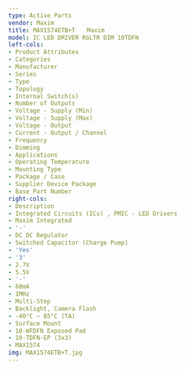 ```yaml
---
type: Active Parts
vendor: Maxim
title: MAX1574ETB+T　　Maxim
model: IC LED DRIVER RGLTR DIM 10TDFN
left-cols:
- Product Attributes
- Categories
- Manufacturer
- Series
- Type
- Topology
- Internal Switch(s)
- Number of Outputs
- Voltage - Supply (Min)
- Voltage - Supply (Max)
- Voltage - Output
- Current - Output / Channel
- Frequency
- Dimming
- Applications
- Operating Temperature
- Mounting Type
- Package / Case
- Supplier Device Package
- Base Part Number
right-cols:
- Description
- Integrated Circuits (ICs) , PMIC - LED Drivers
- Maxim Integrated
- '-'
- DC DC Regulator
- Switched Capacitor (Charge Pump)
- 'Yes'
- '3'
- 2.7V
- 5.5V
- '-'
- 60mA
- 1MHz
- Multi-Step
- Backlight, Camera Flash
- -40°C ~ 85°C (TA)
- Surface Mount
- 10-WFDFN Exposed Pad
- 10-TDFN-EP (3x3)
- MAX1574
img: MAX1574ETB+T.jpg
---
```

